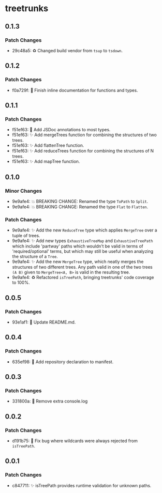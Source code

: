 # treetrunks

## 0.1.3

### Patch Changes

- 29c48a5: ♻️ Changed build vendor from `tsup` to `tsdown`.

## 0.1.2

### Patch Changes

- f0a729f: 📝 Finish inline documentation for functions and types.

## 0.1.1

### Patch Changes

- f51ef63: 📝 Add JSDoc annotations to most types.
- f51ef63: ✨ Add mergeTrees function for combining the structures of two trees.
- f51ef63: ✨ Add flattenTree function.
- f51ef63: ✨ Add reduceTrees function for combining the structures of N trees.
- f51ef63: ✨ Add mapTree function.

## 0.1.0

### Minor Changes

- 9e9afe4: 💥 BREAKING CHANGE: Renamed the type `ToPath` to `Split`.
- 9e9afe4: 💥 BREAKING CHANGE: Renamed the type `Flat` to `Flatten`.

### Patch Changes

- 9e9afe4: ✨ Add the new `ReduceTree` type which applies `MergeTree` over a tuple of trees.
- 9e9afe4: ✨ Add new types `ExhaustiveTreeMap` and `ExhaustiveTreePath` which include 'partway' paths which wouldn't be valid in terms of 'required/optional' terms, but which may still be useful when analyzing the structure of a `Tree`.
- 9e9afe4: ✨ Add the new `MergeTree` type, which neatly merges the structures of two different trees. Any path valid in one of the two trees `(A B)` given to `MergeTree<A, B>` is valid in the resulting tree.
- 9e9afe4: ♻️ Refactored `isTreePath`, bringing treetrunks' code coverage to 100%.

## 0.0.5

### Patch Changes

- 93e1af1: 📝 Update README.md.

## 0.0.4

### Patch Changes

- 635ef98: 🔧 Add repository declaration to manifest.

## 0.0.3

### Patch Changes

- 331800a: 🧹 Remove extra console.log

## 0.0.2

### Patch Changes

- d191b75: 🐛 Fix bug where wildcards were always rejected from `isTreePath`.

## 0.0.1

### Patch Changes

- c847711: ✨ isTreePath provides runtime validation for unknown paths.
